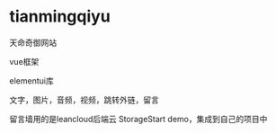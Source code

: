 # tianmingqiyu
天命奇御网站

vue框架

elementui库

文字，图片，音频，视频，跳转外链，留言

留言墙用的是leancloud后端云 StorageStart demo，集成到自己的项目中





